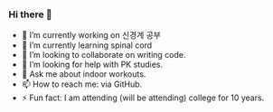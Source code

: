 ### Hi there 👋


- 🔭 I’m currently working on 신경계 공부
- 🌱 I’m currently learning spinal cord
- 👯 I’m looking to collaborate on writing code.
- 🤔 I’m looking for help with PK studies.
- 💬 Ask me about indoor workouts. 
- 📫 How to reach me: via GitHub.
- ⚡ Fun fact: I am attending (will be attending) college for 10 years.

